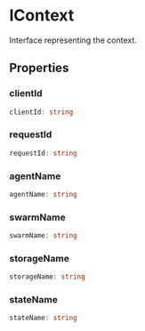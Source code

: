 # IContext

Interface representing the context.

## Properties

### clientId

```ts
clientId: string
```

### requestId

```ts
requestId: string
```

### agentName

```ts
agentName: string
```

### swarmName

```ts
swarmName: string
```

### storageName

```ts
storageName: string
```

### stateName

```ts
stateName: string
```
